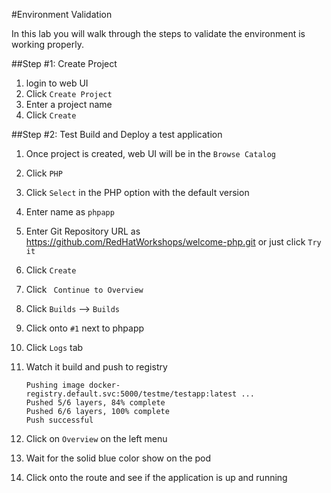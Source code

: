 #Environment Validation

In this lab you will walk through the steps to validate the environment is working properly.

##Step #1: Create Project

1. login to web UI 
2. Click `Create Project`
3. Enter a project name
4. Click `Create`


##Step #2: Test Build and Deploy a test application

1. Once project is created, web UI will be in the `Browse Catalog` 
2. Click `PHP`
3. Click `Select` in the PHP option with the default version
4. Enter name as `phpapp`
5. Enter Git Repository URL as https://github.com/RedHatWorkshops/welcome-php.git or just click `Try it`
6. Click `Create`
7. Click ` Continue to Overview`
8. Click `Builds` --> `Builds`
9. Click onto `#1` next to phpapp
10. Click `Logs` tab
11. Watch it build and push to registry

	```
	Pushing image docker-registry.default.svc:5000/testme/testapp:latest ...
	Pushed 5/6 layers, 84% complete
	Pushed 6/6 layers, 100% complete
	Push successful
	```
12. Click on `Overview` on the left menu
13. Wait for the solid blue color show on the pod
14. Click onto the route and see if the application is up and running

